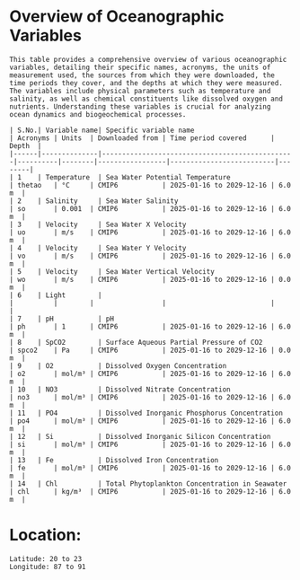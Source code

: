 # Overview of Oceanographic Variables

    This table provides a comprehensive overview of various oceanographic variables, detailing their specific names, acronyms, the units of measurement used, the sources from which they were downloaded, the time periods they cover, and the depths at which they were measured. The variables include physical parameters such as temperature and salinity, as well as chemical constituents like dissolved oxygen and nutrients. Understanding these variables is crucial for analyzing ocean dynamics and biogeochemical processes.

    | S.No.| Variable name| Specific variable name                         | Acronyms | Units  | Downloaded from | Time period covered      | Depth  |
    |------|--------------|------------------------------------------------|----------|--------|-----------------|--------------------------|--------|
    | 1    | Temperature  | Sea Water Potential Temperature                | thetao   | °C     | CMIP6           | 2025-01-16 to 2029-12-16 | 6.0 m  |
    | 2    | Salinity     | Sea Water Salinity                             | so       | 0.001  | CMIP6           | 2025-01-16 to 2029-12-16 | 6.0 m  |
    | 3    | Velocity     | Sea Water X Velocity                           | uo       | m/s    | CMIP6           | 2025-01-16 to 2029-12-16 | 6.0 m  |
    | 4    | Velocity     | Sea Water Y Velocity                           | vo       | m/s    | CMIP6           | 2025-01-16 to 2029-12-16 | 6.0 m  |
    | 5    | Velocity     | Sea Water Vertical Velocity                    | wo       | m/s    | CMIP6           | 2025-01-16 to 2029-12-16 | 0.0 m  |
    | 6    | Light        |                                                |          |        |                 |                          |        |
    | 7    | pH           | pH                                             | ph       | 1      | CMIP6           | 2025-01-16 to 2029-12-16 | 6.0 m  |
    | 8    | SpCO2        | Surface Aqueous Partial Pressure of CO2        | spco2    | Pa     | CMIP6           | 2025-01-16 to 2029-12-16 | 0.0 m  |
    | 9    | O2           | Dissolved Oxygen Concentration                 | o2       | mol/m³ | CMIP6           | 2025-01-16 to 2029-12-16 | 6.0 m  |
    | 10   | NO3          | Dissolved Nitrate Concentration                | no3      | mol/m³ | CMIP6           | 2025-01-16 to 2029-12-16 | 6.0 m  |
    | 11   | PO4          | Dissolved Inorganic Phosphorus Concentration   | po4      | mol/m³ | CMIP6           | 2025-01-16 to 2029-12-16 | 6.0 m  |
    | 12   | Si           | Dissolved Inorganic Silicon Concentration      | si       | mol/m³ | CMIP6           | 2025-01-16 to 2029-12-16 | 6.0 m  |
    | 13   | Fe           | Dissolved Iron Concentration                   | fe       | mol/m³ | CMIP6           | 2025-01-16 to 2029-12-16 | 6.0 m  |
    | 14   | Chl          | Total Phytoplankton Concentration in Seawater  | chl      | kg/m³  | CMIP6           | 2025-01-16 to 2029-12-16 | 6.0 m  |



# Location:
    Latitude: 20 to 23
    Longitude: 87 to 91